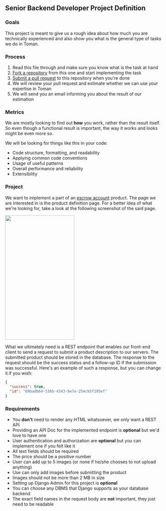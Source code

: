 ## Senior Backend Developer Project Definition

### Goals
This project is meant to give us a rough idea about how much you are technically experienced and also show you what is the general type of tasks we do in Toman.

### Process
1. Read this file through and make sure you know what is the task at hand
1. [Fork a repository](https://docs.github.com/en/get-started/quickstart/fork-a-repo#forking-a-repository) from this one and start implementing the task
1. [Submit a pull request](https://docs.github.com/en/pull-requests/collaborating-with-pull-requests/proposing-changes-to-your-work-with-pull-requests/creating-a-pull-request-from-a-fork) to this repository when you're done
1. We will review your pull request and estimate whether we can use your expertise in Toman
1. We will send you an email informing you about the result of our estimation

### Metrics
We are mostly looking to find out **how** you work, rather than the result itself. So even though a functional result is important, the way it works and looks might be even more so.

We will be looking for things like this in your code:

- Code structure, formatting, and readability
- Applying common code conventions
- Usage of useful patterns
- Overall performance and reliability
- Extensibility

### Project
We want to implement a part of an [escrow account](https://en.wikipedia.org/wiki/Escrow) product. The page we are interested in is the product definition page.
For a better idea of what we're looking for, take a look at the following screenshot of the said page.

<img src="https://github.com/toman-pay/interview-projects/raw/main/backend-senior.png" width="223" height="400">

What we ultimately need is a REST endpoint that enables our front-end client to send a request to submit a product description to our servers. The submitted product should be stored in the database. The response to the request should be the success status and a follow-up ID if the submission was successful.
Here's an example of such a response, but you can change it if you wish:
```json
{
  "success": true,
  "id": "89badb64-536b-4343-9e7e-254cb5f195ef"
}
```

### Requirements

- You **don't** need to render any HTML whatsoever, we only want a REST API
- Providing an API Doc for the implemented endpoint is **optional** but we'd love to have one
- User authentication and authorization are **optional** but you can implement one if you felt like it
- All text fields should be required
- The price should be a positive number
- User can add up to 5 images (or none if he/she chooses to not upload anything)
- Use can only add images before submitting the product
- Images should not be more than 2 MB in size
- Setting up Django Admin for this project is **optional**
- You can choose any DBMS that Django supports as your database backend
- The exact field names in the request body are **not** important, they just need to be readable
